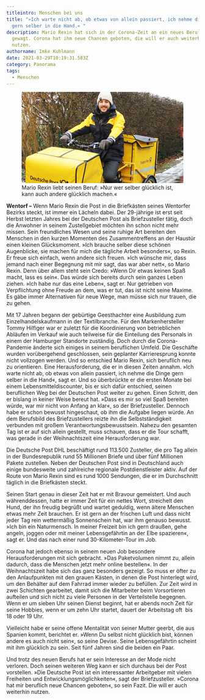 ```yaml
---
titleintro: Menschen bei uns
title: "»Ich warte nicht ab, ob etwas von allein passiert, ich nehme die Dinge
  gern selber in die Hand.« "
description: Mario Rexin hat sich in der Corona-Zeit an ein neues Berufsfeld
  gewagt. Corona hat ihm neue Chancen geboten, die will er auch weiterhin
  nutzen.
authorname: Imke Kuhlmann
date: 2021-03-29T10:19:31.583Z
category: Panorama
tags:
  - Menschen
---
```

<figure>
  <img src="/static/media/2021-03-Rexin-Mario-Postbote.jpg">
  <figcaption>
Mario Rexin liebt seinen Beruf: »Nur wer selber glücklich ist, kann auch andere glücklich machen.«   
   
  </figcaption>
</figure>



**Wentorf –** Wenn Mario Rexin die Post in die Briefkästen seines Wentorfer Bezirks steckt, ist immer ein Lächeln dabei. Der 29-jährige ist erst seit Herbst letzten Jahres bei der Deutschen Post als Briefzusteller tätig, doch die Anwohner in seinem Zustellgebiet möchten ihn schon nicht mehr missen. Sein freundliches Wesen und seine ruhige Art bereiten den Menschen in den kurzen Momenten des Zusammentreffens an der Haustür einen kleinen Glücksmoment. »Ich brauche selber diese schönen Augenblicke, sie machen für mich die tägliche Arbeit besonders«, so Rexin. Er freue sich einfach, wenn andere sich freuen. »Ich wünsche mir, dass jemand nach einer Begegnung mit mir sagt, das war aber nett«, so Mario Rexin. Denn über allem steht sein Credo: »Wenn Dir etwas keinen Spaß macht, lass es sein«. Das würde sich bereits durch sein ganzes Leben ziehen. »Ich habe nur das eine Leben«, sagt er. Nur getrieben von Verpflichtung ohne Freude an dem, was er tut, das ist nicht seine Maxime. Es gäbe immer Alternativen für neue Wege, man müsse sich nur trauen, die zu gehen. 

Mit 17 Jahren begann der gebürtige Geesthachter eine Ausbildung zum Einzelhandelskaufmann in der Textilbranche. Für den Markenhersteller Tommy Hilfiger war er zuletzt für die Koordinierung von betrieblichen Abläufen im Verkauf wie auch teilweise für die Einteilung des Personals in einem der Hamburger Standorte zuständig. Doch durch die Corona-Pandemie änderte sich einiges in seinem beruflichen Umfeld. Die Geschäfte wurden vorübergehend geschlossen, sein geplanter Karrieresprung konnte nicht vollzogen werden. Und so entschied Mario Rexin, sich beruflich neu zu orientieren. Eine Herausforderung, die er in diesen Zeiten annahm. »Ich warte nicht ab, ob etwas von allein passiert, ich nehme die Dinge gern selber in die Hand«, sagt er. Und so überbrückte er die ersten Monate bei einem Lebensmitteldiscounter, bis er sich dafür entschied, seinen beruflichen Weg bei der Deutschen Post weiter zu gehen. Einen Schritt, den er bislang in keiner Weise bereut hat. »Dass es mir so viel Spaß bereiten würde, war mir nicht von Anfang an klar«, so der Briefzusteller. Dennoch habe er schon bewusst hingeschaut, ob ihm die Aufgabe liegen würde. An dem Berufsbild des Briefzustellers reizte ihn die Selbstständigkeit verbunden mit großem Verantwortungsbewusstsein. Nahezu den gesamten Tag ist er auf sich allein gestellt, muss schauen, dass er die Tour schafft, was gerade in der Weihnachtszeit eine Herausforderung war.

Die Deutsche Post DHL beschäftigt rund 113.500 Zusteller, die pro Tag allein in der Bundesrepublik rund 55 Millionen Briefe und über fünf Millionen Pakete zustellen. Neben der Deutschen Post sind in Deutschland auch einige bundesweite und zahlreiche regionale Postdienstleister aktiv. Auf der Route von Mario Rexin sind es rund 1000 Sendungen, die er im Durchschnitt täglich in die Briefkästen steckt.

Seinen Start genau in dieser Zeit hat er mit Bravour gemeistert. Und auch währenddessen, hatte er immer Zeit für ein nettes Wort, streichelt den Hund, der ihn freudig begrüßt und wartet geduldig, wenn ältere Menschen etwas mehr Zeit brauchen. Er ist gern an der frischen Luft und dass nicht jeder Tag rein wettermäßig Sonnenschein hat, war ihm genauso bewusst. »Ich bin ein Naturmensch. In meiner Freizeit bin ich gern draußen, gehe angeln, joggen oder mit meiner Lebensgefährtin an der Elbe spazieren«, sagt er. Und das nach einer rund 30-Kilometer-Tour im Job. 

Corona hat jedoch ebenso in seinem neuen Job besondere Herausforderungen mit sich gebracht. »Das Paketvolumen nimmt zu, allein dadurch, dass die Menschen jetzt mehr online bestellen«. In der Weihnachtszeit habe sich das ganz besonders gezeigt. So muss er öfter zu den Anlaufpunkten mit den grauen Kästen, in denen die Post hinterlegt wird, um den Behälter auf dem Fahrrad immer wieder zu befüllen. Zur Zeit wird in zwei Schichten gearbeitet, damit sich die Mitarbeiter beim Vorsortieren aufteilen und sich nicht zu viele Personen in der Verteilstelle begegnen. Wenn er um sieben Uhr seinen Dienst beginnt, hat er abends noch Zeit für seine Hobbies, wenn er um zehn Uhr startet, dauert der Arbeitstag oft  bis 18 oder 19 Uhr. 

Vielleicht habe er seine offene Mentalität von seiner Mutter geerbt, die aus Spanien kommt, berichtet er. »Wenn Du selbst nicht glücklich bist, können andere es auch nicht sein«, so seine Devise. Seine Lebensgefährtin scheint mit ihm glücklich zu sein. Seit fünf Jahren sind die beiden ein Paar. 

Und trotz des neuen Berufs hat er sein Interesse an der Mode nicht verloren. Doch seinen weiteren Weg kann er sich durchaus bei der Post vorstellen. »Die Deutsche Post ist ein interessanter Arbeitgeber mit vielen Freiheiten und Entwicklungsmöglichkeiten«, sagt der Briefzusteller. »Corona hat mir beruflich neue Chancen geboten«, so sein Fazit. Die will er auch weiterhin nutzen.